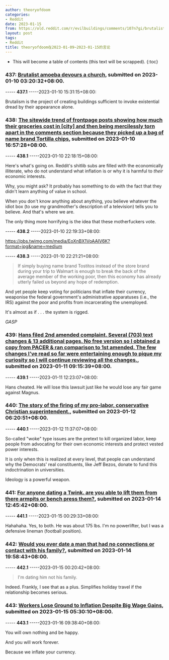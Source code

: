 ```yaml
---
author: theoryofdoom
categories:
- Reddit
date: 2023-01-15
from: https://old.reddit.com/r/evilbuildings/comments/107n7gi/brutalist_amoeba_devours_a_church/
layout: post
tags:
- Reddit
title: theoryofdoom在2023-01-09~2023-01-15的言论
---
```


* This will become a table of contents (this text will be scrapped).
{:toc}

### 437: [Brutalist amoeba devours a church](https://old.reddit.com/r/evilbuildings/comments/107n7gi/brutalist_amoeba_devours_a_church/), submitted on 2023-01-10 03:20:32+08:00.

----- __437.1__ -----2023-01-10 15:31:15+08:00:

Brutalism is the project of creating buildings sufficient to invoke existential dread by their appearance alone.

### 438: [The sitewide trend of frontpage posts showing how much their groceries cost in [city] and then being mercilessly torn apart in the comments section because they picked up a bag of name brand Tortilla chips](https://old.reddit.com/r/stupidpol/comments/10855cx/the_sitewide_trend_of_frontpage_posts_showing_how/), submitted on 2023-01-10 16:57:28+08:00.

----- __438.1__ -----2023-01-10 22:18:15+08:00:

Here's what's going on.  Reddit's shitlib subs are filled with the economically illiterate, who do not understand what inflation is or why it is harmful to *their* economic interests. 

Why, you might ask?  It probably has something to do with the fact that they didn't learn anything of value in school.  

When you don't know anything about anything, you believe whatever the idiot box (to use my grandmother's description of a television) tells you to believe.  And that's where we are.

The only thing more horrifying is the idea that these motherfuckers vote.

----- __438.2__ -----2023-01-10 22:19:33+08:00:

https://pbs.twimg.com/media/EoXnBX1VoAAIV6K?format=jpg&name=medium

----- __438.3__ -----2023-01-10 22:21:21+08:00:

> If simply buying name brand Tostitos instead of the store brand during your trip to Walmart is enough to break the back of the average member of the working poor, then this economy has already utterly failed us beyond any hope of redemption.

And yet people keep voting for politicians that inflate their currency, weaponise the federal government's administrative apparatuses (i.e., the IRS) against the poor and profits from incarcerating the unemployed.  

It's almost as if . . . the system is rigged.  

*GASP*

### 439: [Hans filed 2nd amended complaint. Several (703) text changes & 13 additional pages. No free version so I obtained a copy from PACER & ran comparison to 1st amended. The few changes I’ve read so far were entertaining enough to pique my curiosity so I will continue reviewing all the changes.](https://old.reddit.com/r/chess/comments/108r9h5/hans_filed_2nd_amended_complaint_several_703_text/), submitted on 2023-01-11 09:15:39+08:00.

----- __439.1__ -----2023-01-11 12:23:07+08:00:

Hans cheated.  He will lose this lawsuit just like he would lose any fair game against Magnus.

### 440: [The story of the firing of my pro-labor, conservative Christian superintendent.](https://old.reddit.com/r/stupidpol/comments/109hv1f/the_story_of_the_firing_of_my_prolabor/), submitted on 2023-01-12 06:20:51+08:00.

----- __440.1__ -----2023-01-12 11:37:07+08:00:

So-called "woke" type issues are the pretext to kill organized labor, keep people from advocating for their own economic interests and protect vested power interests.

It is only when this is realized at every level, that people can understand why the Democrats' real constituents, like Jeff Bezos, donate to fund this indoctrination in universities. 

Ideology is a powerful weapon.

### 441: [For anyone dating a Twink. are you able to lift them from there armpits or bench press them?](https://old.reddit.com/r/askgaybros/comments/10bfoug/for_anyone_dating_a_twink_are_you_able_to_lift/), submitted on 2023-01-14 12:45:42+08:00.

----- __441.1__ -----2023-01-15 00:29:33+08:00:

Hahahaha.  Yes, to both.  He was about 175 lbs.  I'm no powerlifter, but I was a defensive lineman (football position).

### 442: [Would you ever date a man that had no connections or contact with his family?](https://old.reddit.com/r/askgaybros/comments/10bmt9i/would_you_ever_date_a_man_that_had_no_connections/), submitted on 2023-01-14 19:58:43+08:00.

----- __442.1__ -----2023-01-15 00:20:42+08:00:

> I'm dating him not his family.

Indeed.  Frankly, I see that as a plus.  Simplifies holiday travel if the relationship becomes serious.

### 443: [Workers Lose Ground to Inflation Despite Big Wage Gains](https://old.reddit.com/r/stupidpol/comments/10c08ab/workers_lose_ground_to_inflation_despite_big_wage/), submitted on 2023-01-15 05:30:10+08:00.

----- __443.1__ -----2023-01-16 09:38:40+08:00:

You will own nothing and be happy.  

And you will work forever.  

Because we inflate your currency.

